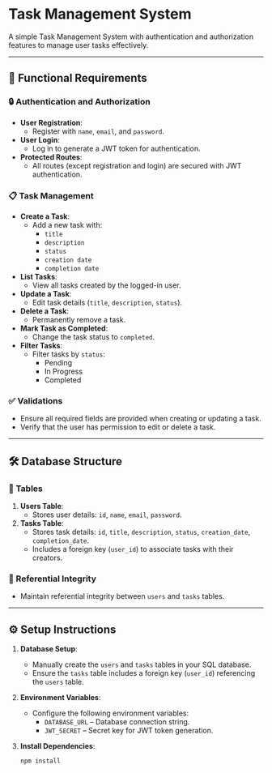 # Task Management System

A simple Task Management System with authentication and authorization features to manage user tasks effectively.

---

## 🚀 Functional Requirements

### 🔒 Authentication and Authorization
- **User Registration**: 
  - Register with `name`, `email`, and `password`.
- **User Login**: 
  - Log in to generate a JWT token for authentication.
- **Protected Routes**: 
  - All routes (except registration and login) are secured with JWT authentication.

### 📋 Task Management
- **Create a Task**: 
  - Add a new task with:
    - `title`
    - `description`
    - `status`
    - `creation date`
    - `completion date`
- **List Tasks**: 
  - View all tasks created by the logged-in user.
- **Update a Task**: 
  - Edit task details (`title`, `description`, `status`).
- **Delete a Task**: 
  - Permanently remove a task.
- **Mark Task as Completed**: 
  - Change the task status to `completed`.
- **Filter Tasks**: 
  - Filter tasks by `status`:
    - Pending
    - In Progress
    - Completed

### ✅ Validations
- Ensure all required fields are provided when creating or updating a task.
- Verify that the user has permission to edit or delete a task.

---

## 🛠 Database Structure

### 📄 Tables
1. **Users Table**:
   - Stores user details: `id`, `name`, `email`, `password`.
2. **Tasks Table**:
   - Stores task details: `id`, `title`, `description`, `status`, `creation_date`, `completion_date`.
   - Includes a foreign key (`user_id`) to associate tasks with their creators.

### 🔗 Referential Integrity
- Maintain referential integrity between `users` and `tasks` tables.

---

## ⚙️ Setup Instructions

1. **Database Setup**:
   - Manually create the `users` and `tasks` tables in your SQL database.
   - Ensure the `tasks` table includes a foreign key (`user_id`) referencing the `users` table.

2. **Environment Variables**:
   - Configure the following environment variables:
     - `DATABASE_URL` – Database connection string.
     - `JWT_SECRET` – Secret key for JWT token generation.

3. **Install Dependencies**:
   ```bash
   npm install
